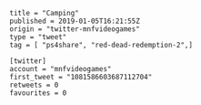 ```
title = "Camping"
published = 2019-01-05T16:21:55Z
origin = "twitter-mnfvideogames"
type = "tweet"
tag = [ "ps4share", "red-dead-redemption-2",]

[twitter]
account = "mnfvideogames"
first_tweet = "1081586603687112704"
retweets = 0
favourites = 0
```

<p class='image'><img src='https://mnf.m17s.net/2019/01/05/DwKRSFfXgAA0STm.jpg' alt=''></p>


